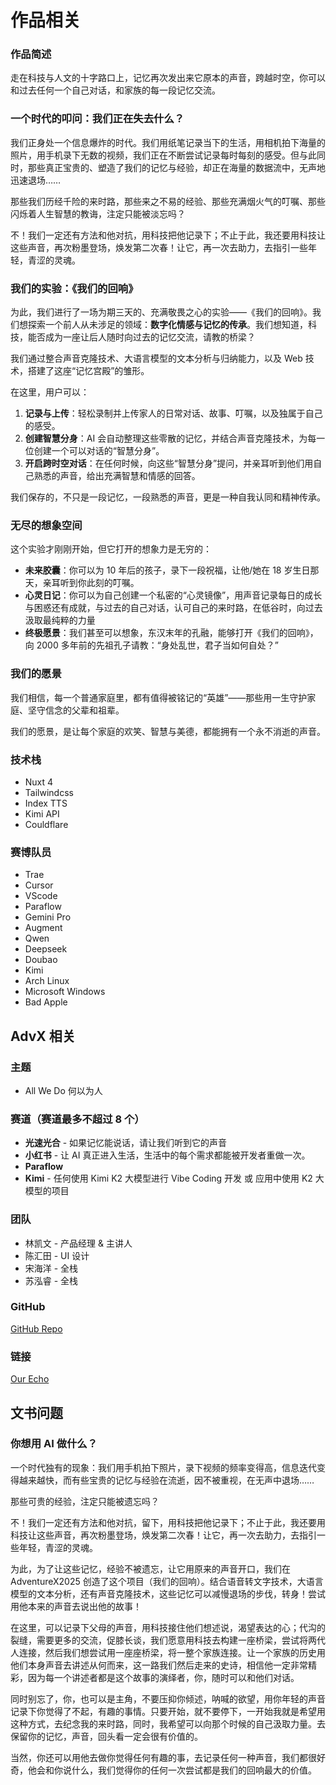 # 作品相关

### 作品简述

走在科技与人文的十字路口上，记忆再次发出来它原本的声音，跨越时空，你可以和过去任何一个自己对话，和家族的每一段记忆交流。

### 一个时代的叩问：我们正在失去什么？

我们正身处一个信息爆炸的时代。我们用纸笔记录当下的生活，用相机拍下海量的照片，用手机录下无数的视频，我们正在不断尝试记录每时每刻的感受。但与此同时，那些真正宝贵的、塑造了我们的记忆与经验，却正在海量的数据流中，无声地迅速退场……

那些我们历经千险的来时路，那些来之不易的经验、那些充满烟火气的叮嘱、那些闪烁着人生智慧的教诲，注定只能被淡忘吗？

不！我们一定还有方法和他对抗，用科技把他记录下；不止于此，我还要用科技让这些声音，再次粉墨登场，焕发第二次春！让它，再一次去助力，去指引一些年轻，青涩的灵魂。

### 我们的实验：《我们的回响》

为此，我们进行了一场为期三天的、充满敬畏之心的实验——《我们的回响》。我们想探索一个前人从未涉足的领域：**数字化情感与记忆的传承**。我们想知道，科技，能否成为一座让后人随时向过去的记忆交流，请教的桥梁？

我们通过整合声音克隆技术、大语言模型的文本分析与归纳能力，以及 Web 技术，搭建了这座“记忆宫殿”的雏形。

在这里，用户可以：

1. **记录与上传**：轻松录制并上传家人的日常对话、故事、叮嘱，以及独属于自己的感受。
2. **创建智慧分身**：AI 会自动整理这些零散的记忆，并结合声音克隆技术，为每一位创建一个可以对话的“智慧分身”。
3. **开启跨时空对话**：在任何时候，向这些“智慧分身”提问，并亲耳听到他们用自己熟悉的声音，给出充满智慧和情感的回答。

我们保存的，不只是一段记忆，一段熟悉的声音，更是一种自我认同和精神传承。

### 无尽的想象空间

这个实验才刚刚开始，但它打开的想象力是无穷的：

- **未来胶囊**：你可以为 10 年后的孩子，录下一段祝福，让他/她在 18 岁生日那天，亲耳听到你此刻的叮嘱。
- **心灵日记**：你可以为自己创建一个私密的“心灵镜像”，用声音记录每日的成长与困惑还有成就，与过去的自己对话，认可自己的来时路，在低谷时，向过去汲取最纯粹的力量
- **终极愿景**：我们甚至可以想象，东汉末年的孔融，能够打开《我们的回响》，向 2000 多年前的先祖孔子请教：“身处乱世，君子当如何自处？”

### 我们的愿景

我们相信，每一个普通家庭里，都有值得被铭记的“英雄”——那些用一生守护家庭、坚守信念的父辈和祖辈。

我们的愿景，是让每个家庭的欢笑、智慧与美德，都能拥有一个永不消逝的声音。

### 技术栈

- Nuxt 4
- Tailwindcss
- Index TTS
- Kimi API
- Couldflare

### 赛博队员

- Trae
- Cursor
- VScode
- Paraflow
- Gemini Pro
- Augment
- Qwen
- Deepseek
- Doubao
- Kimi
- Arch Linux
- Microsoft Windows
- Bad Apple

## AdvX 相关

### 主题

- All We Do 何以为人

### **赛道（赛道最多不超过 8 个）**

- **光速光合** - 如果记忆能说话，请让我们听到它的声音
- **小红书** - 让 AI 真正进入生活，生活中的每个需求都能被开发者重做一次。
- **Paraflow**
- **Kimi** - 任何使用 Kimi K2 大模型进行 Vibe Coding 开发 或 应用中使用 K2 大模型的项目

### 团队

- 林凯文 - 产品经理 & 主讲人
- 陈汇田 - UI 设计
- 宋海洋 - 全栈
- 苏泓睿 - 全栈

### GitHub

[GitHub Repo](https://github.com/genius-alray/advx-project/)

### **链接**

[Our Echo](https://advx-project.pages.dev)

## 文书问题

### 你想用 AI 做什么？

一个时代独有的现象：我们用手机拍下照片，录下视频的频率变得高，信息迭代变得越来越快，而有些宝贵的记忆与经验在流逝，因不被重视，在无声中退场……

那些可贵的经验，注定只能被遗忘吗？

不！我们一定还有方法和他对抗，留下，用科技把他记录下；不止于此，我还要用科技让这些声音，再次粉墨登场，焕发第二次春！让它，再一次去助力，去指引一些年轻，青涩的灵魂。

为此，为了让这些记忆，经验不被遗忘，让它用原来的声音开口，我们在 AdventureX2025 创造了这个项目（我们的回响）。结合语音转文字技术，大语言模型的文本分析，还有声音克隆技术，这些记忆可以减慢退场的步伐，转身！尝试用他本来的声音去说出他的故事！

在这里，可以记录下父母的声音，用科技接住他们想述说，渴望表达的心；代沟的裂缝，需要更多的交流，促膝长谈，我们愿意用科技去构建一座桥梁，尝试将两代人连接，然后我们想尝试用一座座桥梁，将一整个家族连接。让一个家族的历史用他们本身声音去讲述从何而来，这一路我们然后走来的史诗，相信他一定非常精彩，因为每一个讲述者都是这个故事的演绎者，你，随时可以和他们对话。

同时别忘了，你，也可以是主角，不要压抑你倾述，呐喊的欲望，用你年轻的声音记录下你觉得了不起，有趣的事情。只要开始，就不要停下，一开始我就是希望用这种方式，去纪念我的来时路，同时，我希望可以向那个时候的自己汲取力量。去保留你的记忆，声音，回头看一定会很有价值的。

当然，你还可以用他去做你觉得任何有趣的事，去记录任何一种声音，我们都很好奇，他会和你说什么，我们觉得你的任何一次尝试都是我们的回响最大的价值。
